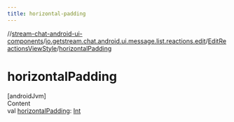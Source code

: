 ```yaml
---
title: horizontal-padding
---
```

//[stream-chat-android-ui-components](../../../index.md)/[io.getstream.chat.android.ui.message.list.reactions.edit](../index.md)/[EditReactionsViewStyle](index.md)/[horizontalPadding](horizontalPadding.md)



# horizontalPadding  
[androidJvm]  
Content  
val [horizontalPadding](horizontalPadding.md): [Int](https://kotlinlang.org/api/latest/jvm/stdlib/kotlin/-int/index.html)  



